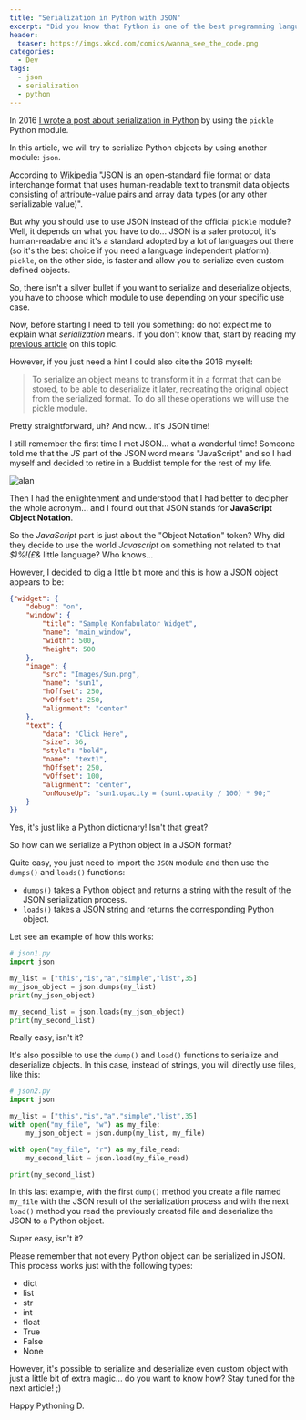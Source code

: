 ```yaml
---
title: "Serialization in Python with JSON"
excerpt: "Did you know that Python is one of the best programming languages to be used if you want to use JSON?"
header:
  teaser: https://imgs.xkcd.com/comics/wanna_see_the_code.png
categories:
  - Dev
tags:
  - json
  - serialization
  - python
---
```

In 2016 [I wrote a post about serialization in Python](https://www.thepythoncorner.com/2016/12/object-serialization-in-python/) by using the `pickle` Python module.

In this article, we will try to serialize Python objects by using another module: `json`.

According to [Wikipedia](https://en.wikipedia.org/wiki/JSON) "JSON is an open-standard file format or data interchange format that uses human-readable text to transmit data objects consisting of attribute-value pairs and array data types (or any other serializable value)".

But why you should use to use JSON instead of the official `pickle` module? 
Well, it depends on what you have to do... JSON is a safer protocol, it's human-readable and it's a standard adopted by a lot of languages out there (so it's the best choice if you need a language independent platform). `pickle`, on the other side, is faster and allow you to serialize even custom defined objects.

So, there isn't a silver bullet if you want to serialize and deserialize objects, you have to choose which module to use depending on your specific use case.

Now, before starting I need to tell you something: do not expect me to explain what *serialization* means. If you don't know that, start by reading my [previous article](https://www.thepythoncorner.com/2016/12/object-serialization-in-python/) on this topic.

However, if you just need a hint I could also cite the 2016 myself:

> To serialize an object means to transform it in a format that can be stored, to be able to deserialize it later, recreating the original object from the serialized format. To do all these operations we will use the pickle module.

Pretty straightforward, uh?
And now... it's JSON time!

I still remember the first time I met JSON... what a wonderful time! Someone told me that the *JS* part of the JSON word means "JavaScript" and so I had myself and decided to retire in a Buddist temple for the rest of my life.

![alan](https://i1.wp.com/mastro35.github.io/thepythoncorner/images/alan_meditation.jpg)

Then I had the enlightenment and understood that I had better to decipher the whole acronym... and I found out that JSON stands for **JavaScript Object Notation**.

So the *JavaScript* part is just about the "Object Notation" token?
Why did they decide to use the world *Javascript* on something not related to that *$)%!(£&* little language?
Who knows...

However, I decided to dig a little bit more and this is how a JSON object appears to be:

```JSON
{"widget": {
    "debug": "on",
    "window": {
        "title": "Sample Konfabulator Widget",
        "name": "main_window",
        "width": 500,
        "height": 500
    },
    "image": { 
        "src": "Images/Sun.png",
        "name": "sun1",
        "hOffset": 250,
        "vOffset": 250,
        "alignment": "center"
    },
    "text": {
        "data": "Click Here",
        "size": 36,
        "style": "bold",
        "name": "text1",
        "hOffset": 250,
        "vOffset": 100,
        "alignment": "center",
        "onMouseUp": "sun1.opacity = (sun1.opacity / 100) * 90;"
    }
}}
```

Yes, it's just like a Python dictionary! Isn't that great?

So how can we serialize a Python object in a JSON format?

Quite easy, you just need to import the `JSON` module and then use the `dumps()` and `loads()` functions:

- `dumps()` takes a Python object and returns a string with the result of the JSON serialization process.
- `loads()` takes a JSON string and returns the corresponding Python object.

Let see an example of how this works:

```python
# json1.py
import json

my_list = ["this","is","a","simple","list",35]
my_json_object = json.dumps(my_list)
print(my_json_object)

my_second_list = json.loads(my_json_object)
print(my_second_list)
```

Really easy, isn't it?

It's also possible to use the `dump()` and `load()` functions to serialize and deserialize objects. In this case, instead of strings, you will directly use files, like this:

```python
# json2.py
import json

my_list = ["this","is","a","simple","list",35]
with open("my_file", "w") as my_file:
    my_json_object = json.dump(my_list, my_file)

with open("my_file", "r") as my_file_read:
    my_second_list = json.load(my_file_read)

print(my_second_list)
```

In this last example, with the first `dump()` method you create a file named `my_file` with the JSON result of the serialization process and with the next `load()` method you read the previously created file and deserialize the JSON to a Python object.

Super easy, isn't it?

Please remember that not every Python object can be serialized in JSON.
This process works just with the following types:

- dict
- list
- str
- int
- float
- True
- False
- None

However, it's possible to serialize and deserialize even custom object with just a little bit of extra magic... do you want to know how? Stay tuned for the next article! ;)

Happy Pythoning 
D.
